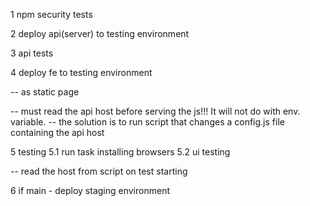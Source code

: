 1 npm security tests


2 deploy api(server) to testing environment


3 api tests


4 deploy fe to testing environment 

  -- as static page

  -- must read the api host before serving the js!!! It will not do with env. variable. 
  -- the solution is to run script that changes a config.js file containing the api host

5 testing
5.1 run task installing browsers
5.2 ui testing

  -- read the host from script on test starting

6 if main - deploy staging environment
